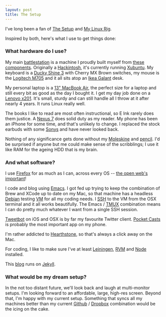 ```yaml
---
layout: post
title: The Setup
---
```


I've long been a fan of [The Setup](http://usesthis.com/) and
[My Linux Rig](http://www.mylinuxrig.com/tagged/the_linux_setup).

Inspired by both, here's what I use to get things done:

### What hardware do I use? ###

My main [battlestation](http://www.reddit.com/r/battlestations) is a
machine I proudly built myself from
[these components](http://pcpartpicker.com/user/brianrainey/saved/y4D2FT).
Originally a [Hackintosh](http://www.tonymacx86.com/home.php), it's
currently running [Xubuntu](http://xubuntu.org). My
keyboard is a
[Ducky Shine 3](http://www.duckychannel.com.tw/en/Shine_3_DK9008.html)
with Cherry MX Brown switches, my mouse is the
[Logitech M705](http://www.logitech.com/en-us/product/marathon-mouse-m705)
and it all sits atop an
[Ikea Galant](http://www.ikea.com/us/en/catalog/products/S89806740/#/S29836976)
desk.

My personal laptop is a
[13" MacBook Air](http://support.apple.com/kb/SP683), the perfect size
for a laptop and still every bit as good as the day I bought it. I get
my day job done on a
[Lenovo x201](http://shop.lenovo.com/us/en/laptops/thinkpad/x-series/x201). It's
small, sturdy and can still handle all I throw at it after nearly 4
years. It runs Linux really well.

The books I like to read are most often instructional, so E Ink rarely
does them justice. A [Nexus 7](http://www.google.com/nexus/7/) does
solid duty as my reader. My phone has been an iPhone for some time,
and that's unlikely to change. I replaced the stock earbuds with some
[Sonys](http://www.amazon.com/gp/product/B00BXEQXC6/ref=wms_ohs_product?ie=UTF8&psc=1)
and have never looked back.

Nothing of any significance gets done without my
[Moleskine](http://www.moleskine.com/us/collections/model/product/plain-notebook-large)
and
[pencil](http://www.waterman.com/en/hemisphere/183-stainless-steel-mechanical-pencil-ct-3501170920497.html). I'd
be surprised if anyone but me could make sense of the scribblings; I
use it like RAM for the ageing HDD that is my brain.

### And what software? ###

I use [Firefox](https://www.mozilla.org/en-US/firefox/desktop/) for as
much as I can, across every OS --
[the open web's important](https://www.mozilla.org/en-US/about/manifesto/)!

I code and blog using [Emacs](https://www.gnu.org/software/emacs/). I
got fed up trying to keep the combination of Brew and XCode up to date
on my Mac, so that machine has a headless
[Debian](http://www.debian.org/) testing
[VM](https://www.virtualbox.org/) for all my coding needs. I
[SSH](https://en.wikipedia.org/wiki/Secure_Shell) to the VM from the
OSX terminal and it all works beautifully. The Emacs /
[TMUX](http://tmux.sourceforge.net/) combination means I can do pretty
much whatever I want from a single SSH session.

[Tweetbot](http://tapbots.com/software/tweetbot/) on iOS and OSX is by
far my favourite Twitter
client. [Pocket Casts](http://www.shiftyjelly.com/android/pocketcasts)
is probably the most important app on my phone.

I'm rather addicted to
[Hearthstone](http://us.battle.net/hearthstone/en/), so that's always
a click away on the Mac.

For coding, I like to make sure I've at least
[Leiningen](https://github.com/technomancy/leiningen),
[RVM](https://github.com/technomancy/leiningen) and
[Node](http://nodejs.org/) installed.

This [blog](https://github.com/brianrainey/brianrainey.github.com)
runs on [Jekyll](https://github.com/jekyll/jekyll).

### What would be my dream setup? ###

In the not too distant future, we'll look back and laugh at
multi-monitor setups. I'm looking forward to an affordable, large,
high-res screen. Beyond that, I'm happy with my current
setup. Something that syncs all my machines better than my current
[Github](https://github.com/) / [Dropbox](https://www.dropbox.com/)
combination would be the icing on the cake.
